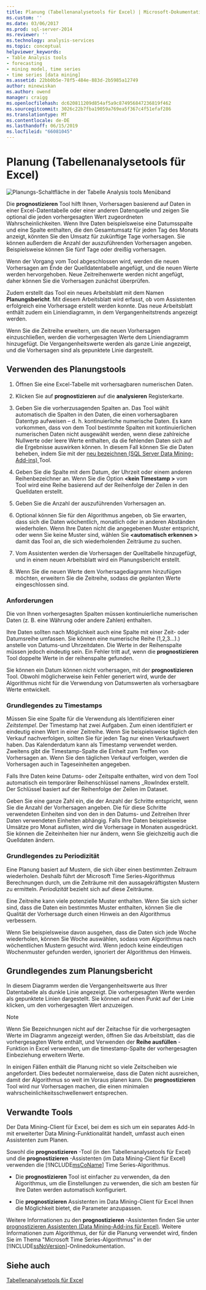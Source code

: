 ```yaml
---
title: Planung (Tabellenanalysetools für Excel) | Microsoft-Dokumentation
ms.custom: ''
ms.date: 03/06/2017
ms.prod: sql-server-2014
ms.reviewer: ''
ms.technology: analysis-services
ms.topic: conceptual
helpviewer_keywords:
- Table Analysis tools
- forecasting
- mining model, time series
- time series [data mining]
ms.assetid: 22bb0b5e-78f5-484e-883d-2b5985a12749
author: minewiskan
ms.author: owend
manager: craigg
ms.openlocfilehash: dc620811209d854af5a9c874956847236819f462
ms.sourcegitcommit: 3026c22b7fba19059a769ea5f367c4f51efaf286
ms.translationtype: MT
ms.contentlocale: de-DE
ms.lasthandoff: 06/15/2019
ms.locfileid: "66081045"
---
```

# <a name="forecast-table-analysis-tools-for-excel"></a>Planung (Tabellenanalysetools für Excel)
  ![Planungs-Schaltfläche in der Tabelle Analysis tools Menüband](media/tat-forecast.gif "Vorhersage-Schaltfläche in Tabellenanalysetools-Menüband")  
  
 Die **prognostizieren** Tool hilft Ihnen, Vorhersagen basierend auf Daten in einer Excel-Datentabelle oder einer anderen Datenquelle und zeigen Sie optional die jeden vorhergesagten Wert zugeordneten Wahrscheinlichkeiten. Wenn Ihre Daten beispielsweise eine Datumsspalte und eine Spalte enthalten, die den Gesamtumsatz für jeden Tag des Monats anzeigt, könnten Sie den Umsatz für zukünftige Tage vorhersagen. Sie können außerdem die Anzahl der auszuführenden Vorhersagen angeben. Beispielsweise können Sie fünf Tage oder dreißig vorhersagen.  
  
 Wenn der Vorgang vom Tool abgeschlossen wird, werden die neuen Vorhersagen am Ende der Quelldatentabelle angefügt, und die neuen Werte werden hervorgehoben. Neue Zeitreihenwerte werden nicht angefügt, daher können Sie die Vorhersagen zunächst überprüfen.  
  
 Zudem erstellt das Tool ein neues Arbeitsblatt mit dem Namen **Planungsbericht**. Mit diesem Arbeitsblatt wird erfasst, ob vom Assistenten erfolgreich eine Vorhersage erstellt werden konnte. Das neue Arbeitsblatt enthält zudem ein Liniendiagramm, in dem Vergangenheitstrends angezeigt werden.  
  
 Wenn Sie die Zeitreihe erweitern, um die neuen Vorhersagen einzuschließen, werden die vorhergesagten Werte dem Liniendiagramm hinzugefügt. Die Vergangenheitswerte werden als ganze Linie angezeigt, und die Vorhersagen sind als gepunktete Linie dargestellt.  
  
## <a name="using-the-forecast-tool"></a>Verwenden des Planungstools  
  
1.  Öffnen Sie eine Excel-Tabelle mit vorhersagbaren numerischen Daten.  
  
2.  Klicken Sie auf **prognostizieren** auf die **analysieren** Registerkarte.  
  
3.  Geben Sie die vorherzusagenden Spalten an. Das Tool wählt automatisch die Spalten in den Daten, die einen vorhersagbaren Datentyp aufweisen – d. h. kontinuierliche numerische Daten. Es kann vorkommen, dass von dem Tool bestimmte Spalten mit kontinuierlichen numerischen Daten nicht ausgewählt werden, wenn diese zahlreiche Nullwerte oder leere Werte enthalten, da die fehlenden Daten sich auf die Ergebnisse auswirken können. In diesem Fall können Sie die Daten beheben, indem Sie mit der [neu bezeichnen &#40;SQL Server Data Mining-Add-ins&#41; ](relabel-sql-server-data-mining-add-ins.md) Tool.  
  
4.  Geben Sie die Spalte mit dem Datum, der Uhrzeit oder einem anderen Reihenbezeichner an. Wenn Sie die Option  **\<kein Timestamp >** vom Tool wird eine Reihe basierend auf der Reihenfolge der Zeilen in den Quelldaten erstellt.  
  
5.  Geben Sie die Anzahl der auszuführenden Vorhersagen an.  
  
6.  Optional können Sie für den Algorithmus angeben, ob Sie erwarten, dass sich die Daten wöchentlich, monatlich oder in anderen Abständen wiederholen. Wenn Ihre Daten nicht die angegebenen Muster entspricht, oder wenn Sie keine Muster sind, wählen Sie  **\<automatisch erkennen >** damit das Tool an, die sich wiederholenden Zeiträume zu suchen.  
  
7.  Vom Assistenten werden die Vorhersagen der Quelltabelle hinzugefügt, und in einem neuen Arbeitsblatt wird ein Planungsbericht erstellt.  
  
8.  Wenn Sie die neuen Werte dem Vorhersagediagramm hinzufügen möchten, erweitern Sie die Zeitreihe, sodass die geplanten Werte eingeschlossen sind.  
  
### <a name="requirements"></a>Anforderungen  
 Die von Ihnen vorhergesagten Spalten müssen kontinuierliche numerischen Daten (z. B. eine Währung oder andere Zahlen) enthalten.  
  
 Ihre Daten sollten nach Möglichkeit auch eine Spalte mit einer Zeit- oder Datumsreihe umfassen. Sie können eine numerische Reihe (1,2,3…).) anstelle von Datums-und Uhrzeitdaten. Die Werte in der Reihenspalte müssen jedoch eindeutig sein. Ein Fehler tritt auf, wenn die **prognostizieren** Tool doppelte Werte in der reihenspalte gefunden.  
  
 Sie können ein Datum können nicht vorhersagen, mit der **prognostizieren** Tool. Obwohl möglicherweise kein Fehler generiert wird, wurde der Algorithmus nicht für die Verwendung von Datumswerten als vorhersagbare Werte entwickelt.  
  
### <a name="understanding-time-stamps"></a>Grundlegendes zu Timestamps  
 Müssen Sie eine Spalte für die Verwendung als Identifizieren einer *Zeitstempel*. Der Timestamp hat zwei Aufgaben. Zum einen identifiziert er eindeutig einen Wert in einer Zeitreihe. Wenn Sie beispielsweise täglich den Verkauf nachverfolgen, sollten Sie für jeden Tag nur einen Verkaufswert haben. Das Kalenderdatum kann als Timestamp verwendet werden. Zweitens gibt die Timestamp-Spalte die Einheit zum Treffen von Vorhersagen an. Wenn Sie den täglichen Verkauf verfolgen, werden die Vorhersagen auch in Tageseinheiten angegeben.  
  
 Falls Ihre Daten keine Datums- oder Zeitspalte enthalten, wird von dem Tool automatisch ein temporärer Reihenschlüssel namens _RowIndex erstellt. Der Schlüssel basiert auf der Reihenfolge der Zeilen im Dataset.  
  
 Geben Sie eine ganze Zahl ein, die der Anzahl der Schritte entspricht, wenn Sie die Anzahl der Vorhersagen angeben. Die für diese Schritte verwendeten Einheiten sind von den in den Datums- und Zeitreihen Ihrer Daten verwendeten Einheiten abhängig. Falls Ihre Daten beispielsweise Umsätze pro Monat auflisten, wird die Vorhersage in Monaten ausgedrückt. Sie können die Zeiteinheiten hier nur ändern, wenn Sie gleichzeitig auch die Quelldaten ändern.  
  
### <a name="understanding-periodicity"></a>Grundlegendes zu Periodizität  
 Eine Planung basiert auf Mustern, die sich über einen bestimmten Zeitraum wiederholen. Deshalb führt der Microsoft Time Series-Algorithmus Berechnungen durch, um die Zeiträume mit den aussagekräftigsten Mustern zu ermitteln. *Periodizität* bezieht sich auf diese Zeiträume.  
  
 Eine Zeitreihe kann viele potenzielle Muster enthalten. Wenn Sie sich sicher sind, dass die Daten ein bestimmtes Muster enthalten, können Sie die Qualität der Vorhersage durch einen Hinweis an den Algorithmus verbessern.  
  
 Wenn Sie beispielsweise davon ausgehen, dass die Daten sich jede Woche wiederholen, können Sie Woche auswählen, sodass vom Algorithmus nach wöchentlichen Mustern gesucht wird. Wenn jedoch keine eindeutigen Wochenmuster gefunden werden, ignoriert der Algorithmus den Hinweis.  
  
## <a name="understanding-the-forecasting-report"></a>Grundlegendes zum Planungsbericht  
 In diesem Diagramm werden die Vergangenheitswerte aus Ihrer Datentabelle als dunkle Linie angezeigt. Die vorhergesagten Werte werden als gepunktete Linien dargestellt. Sie können auf einen Punkt auf der Linie klicken, um den vorhergesagten Wert anzuzeigen.  
  
> [!NOTE]  
>  Wenn Sie Bezeichnungen nicht auf der Zeitachse für die vorhergesagten Werte im Diagramm angezeigt werden, öffnen Sie das Arbeitsblatt, das die vorhergesagten Werte enthält, und Verwenden der **Reihe ausfüllen** -Funktion in Excel verwenden, um die timestamp-Spalte der vorhergesagten Einbeziehung erweitern Werte.  
  
 In einigen Fällen enthält die Planung nicht so viele Zeitscheiben wie angefordert. Dies bedeutet normalerweise, dass die Daten nicht ausreichen, damit der Algorithmus so weit im Voraus planen kann. Die **prognostizieren** Tool wird nur Vorhersagen machen, die einen minimalen wahrscheinlichkeitsschwellenwert entsprechen.  
  
## <a name="related-tools"></a>Verwandte Tools  
 Der Data Mining-Client für Excel, bei dem es sich um ein separates Add-In mit erweiterter Data Mining-Funktionalität handelt, umfasst auch einen Assistenten zum Planen.  
  
 Sowohl die **prognostizieren** -Tool (in den Tabellenanalysetools für Excel) und die **prognostizieren** -Assistenten (im Data Mining-Client für Excel) verwenden die [!INCLUDE[msCoName](../includes/msconame-md.md)] Time Series-Algorithmus.  
  
-   Die **prognostizieren** Tool ist einfacher zu verwenden, da den Algorithmus, um die Einstellungen zu verwenden, die sich am besten für Ihre Daten werden automatisch konfiguriert.  
  
-   Die **prognostizieren** Assistenten im Data Mining-Client für Excel Ihnen die Möglichkeit bietet, die Parameter anzupassen.  
  
 Weitere Informationen zu den **prognostizieren** -Assistenten finden Sie unter [prognostizieren Assistenten &#40;Data Mining-Add-ins für Excel&#41;](forecast-wizard-data-mining-add-ins-for-excel.md). Weitere Informationen zum Algorithmus, der für die Planung verwendet wird, finden Sie im Thema "Microsoft Time Series-Algorithmus" in der [!INCLUDE[ssNoVersion](../includes/ssnoversion-md.md)]-Onlinedokumentation.  
  
## <a name="see-also"></a>Siehe auch  
 [Tabellenanalysetools für Excel](table-analysis-tools-for-excel.md)  
  
  

